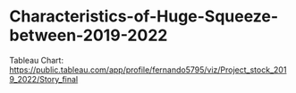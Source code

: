 # Characteristics-of-Huge-Squeeze-between-2019-2022
Tableau Chart: https://public.tableau.com/app/profile/fernando5795/viz/Project_stock_2019_2022/Story_final
